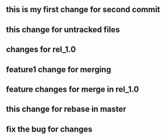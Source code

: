 ## this is my first change for second commit

## this change for untracked files

## changes for rel_1.0

## feature1 change for merging
## feature changes for merge in rel_1.0

## this change for rebase in master

## fix the bug for changes